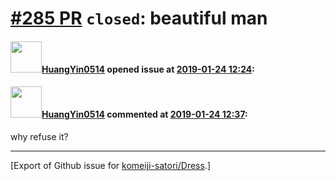 # [\#285 PR](https://github.com/komeiji-satori/Dress/pull/285) `closed`: beautiful man

#### <img src="https://avatars.githubusercontent.com/u/19182763?u=d836858a963d77e8b7aeb4d64fad182bbfee164d&v=4" width="50">[HuangYin0514](https://github.com/HuangYin0514) opened issue at [2019-01-24 12:24](https://github.com/komeiji-satori/Dress/pull/285):



#### <img src="https://avatars.githubusercontent.com/u/19182763?u=d836858a963d77e8b7aeb4d64fad182bbfee164d&v=4" width="50">[HuangYin0514](https://github.com/HuangYin0514) commented at [2019-01-24 12:37](https://github.com/komeiji-satori/Dress/pull/285#issuecomment-457182007):

why refuse it?


-------------------------------------------------------------------------------



[Export of Github issue for [komeiji-satori/Dress](https://github.com/komeiji-satori/Dress).]

